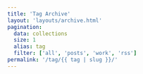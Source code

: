 ```yaml
---
title: 'Tag Archive'
layout: 'layouts/archive.html'
pagination:
  data: collections
  size: 1
  alias: tag
  filter: ['all', 'posts', 'work', 'rss']
permalink: '/tag/{{ tag | slug }}/'
---
```

